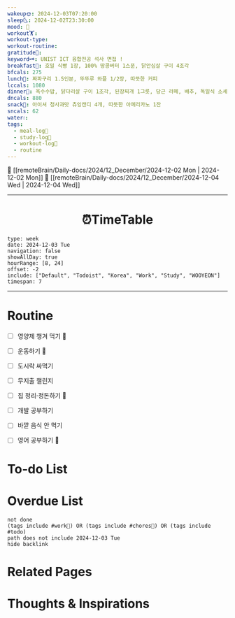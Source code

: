 ```yaml
---
wakeup🌞: 2024-12-03T07:20:00
sleep🌜: 2024-12-02T23:30:00
mood: 🥱
workout🏋️: 
workout-type: 
workout-routine: 
gratitude🙏: 
keyword🗝️: UNIST ICT 융합전공 석사 면접 !
breakfast🍳: 호밀 식빵 1장, 100% 땅콩버터 1스푼, 닭안심살 구이 4조각
bfcals: 275
lunch🍚: 짜파구리 1.5인분, 뚜뚜루 와플 1/2장, 따뜻한 커피
lccals: 1080
dinner🥗: 옥수수밥, 닭다리살 구이 1조각, 된장찌개 1그릇, 당근 라페, 배추, 독일식 소세지 구이
dncals: 880
snack🍬: 아이셔 청사과맛 츄잉캔디 4개, 따뜻한 아메리카노 1잔
sncals: 62
water💧: 
tags:
  - meal-log📝
  - study-log📓
  - workout-log💪
  - routine
---
```


🔺 [[remoteBrain/Daily-docs/2024/12_December/2024-12-02 Mon | 2024-12-02 Mon]]
🔻 [[remoteBrain/Daily-docs/2024/12_December/2024-12-04 Wed | 2024-12-04 Wed]]
___
<h1> <center>⏰TimeTable </center> </h1>

```gEvent
type: week
date: 2024-12-03 Tue
navigation: false
showAllDay: true
hourRange: [8, 24]
offset: -2
include: ["Default", "Todoist", "Korea", "Work", "Study", "WOOYEON"]
timespan: 7
```

--- 


# Routine 

- [ ] 영양제 챙겨 먹기 🔼 
- [ ] 운동하기 🔼 
- [ ] 도시락 싸먹기 
- [ ] 무지출 챌린지 
- [ ] 집 정리·정돈하기 🔼
- [ ] 개발 공부하기
- [ ] 바깥 음식 안 먹기 
- [ ] 영어 공부하기 🔼 


# To-do List


# Overdue List
```tasks
not done
(tags include #work💼) OR (tags include #chores🧺) OR (tags include #todo)
path does not include 2024-12-03 Tue
hide backlink
```

# Related Pages



# Thoughts & Inspirations

